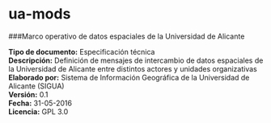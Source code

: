 # ua-mods
###Marco operativo de datos espaciales de la Universidad de Alicante

**Tipo de documento:** Especificación técnica  
**Descripción:** Definición de mensajes de intercambio de datos espaciales de la Universidad de Alicante entre distintos actores y unidades organizativas  
**Elaborado por:** Sistema de Información Geográfica de la Universidad de Alicante (SIGUA)  
**Versión:** 0.1  
**Fecha:** 31-05-2016  
**Licencia:** GPL 3.0